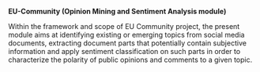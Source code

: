 <b>EU-Community (Opinion Mining and Sentiment Analysis module)</b>
<a href="https://opensource.org/licenses/MIT"></a> 

Within the framework and scope of EU Community project, the present module aims at identifying existing or emerging topics from social media documents, extracting document parts that potentially contain subjective information and apply sentiment classification on such parts in order to characterize the polarity of public opinions and comments to a given topic. 
